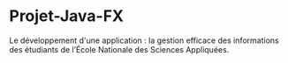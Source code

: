 # Projet-Java-FX
Le développement d'une application : la gestion efficace des informations des étudiants de l’École Nationale des Sciences Appliquées. 
